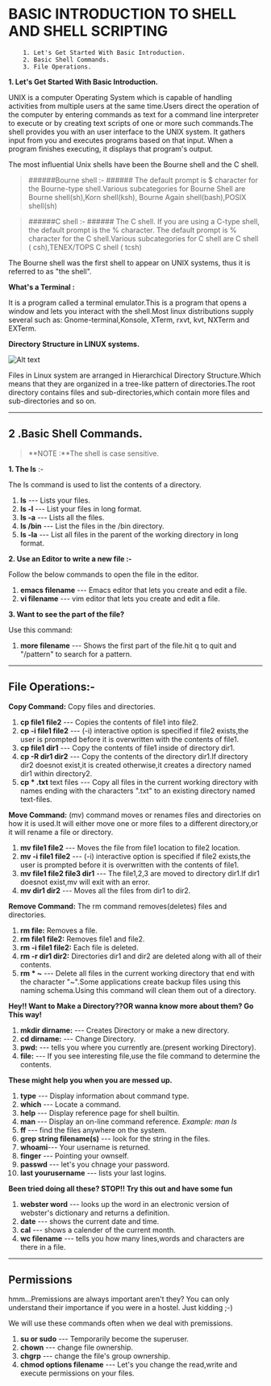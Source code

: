            
          
  BASIC INTRODUCTION TO SHELL AND SHELL SCRIPTING
===============================================================

  

		1. Let's Get Started With Basic Introduction.
		2. Basic Shell Commands.
		3. File Operations.
		



**1. Let's Get Started With Basic Introduction.**

UNIX is a computer Operating System which is capable of handling activities from multiple users at the same time.Users direct the operation of the computer by entering commands as text for a command line interpreter to execute or by creating text scripts of one or more such commands.The shell provides you with an  user interface to the UNIX system. It gathers input from you and executes programs based on that input. When a program finishes executing, it displays that program's output. 

The most influential Unix shells have been the Bourne shell and the C shell.
>######Bourne shell :- ######
>The default prompt is $ character for the Bourne-type shell.Various subcategories for Bourne Shell are Bourne shell(sh),Korn shell(ksh),
Bourne Again shell(bash),POSIX shell(sh)

>######C shell :- ######
>The C shell. If you are using a C-type shell, the default prompt is the % character.
>The default prompt is % character for the C shell.Various subcategories for 
C shell are C shell ( csh),TENEX/TOPS C shell ( tcsh)

The Bourne shell was the first shell to appear on UNIX systems, thus it is referred to as "the shell".


**What's a Terminal :**

It is a program called a terminal emulator.This is a program that opens a window and lets you interact with the shell.Most linux distributions supply several such as: Gnome-terminal,Konsole, XTerm, rxvt, kvt, NXTerm and EXTerm.


**Directory Structure in LINUX systems.**

![Alt text](http://fsl.fmrib.ox.ac.uk/fslcourse/unix_intro/tree.gif)

Files in Linux system are arranged in Hierarchical Directory Structure.Which means that they are organized in a tree-like pattern of directories.The root directory contains files and sub-directories,which contain more files and sub-directories and so on. 

-------------------

**2 .Basic Shell Commands.**
--

>**NOTE :**The shell is case sensitive.

**1. The ls** :-

The ls command is used to list the contents of a directory.

1. **ls** --- Lists your files.
2. **ls -l** --- List your files in long format.
3. **ls -a** --- Lists all the files.
4. **ls /bin** --- List the files in the /bin directory.
5. **ls -la** --- List all files in the parent of the working directory in long format.

**2. Use an Editor to write a new file :-**

Follow the below commands to open the file in the editor.

1. **emacs filename** --- Emacs editor that lets you create and edit a file.
2. **vi filename** --- vim editor that lets you create and edit a file.

**3. Want to see the part of the file?**

Use this command:

1. **more filename** --- Shows the first part of the file.hit q to quit and 
"/pattern" to search for a pattern.

----------


**File Operations:-**
---

**Copy Command:** Copy files and directories.


1. **cp file1 file2** --- Copies the contents of file1 into file2.
2. **cp -i file1 file2** --- (-i) interactive option is specified if file2 exists,the user is prompted before it is overwritten with the contents of file1.
3. **cp file1 dir1** --- Copy the contents of file1 inside of directory dir1.
4. **cp -R dir1 dir2** --- Copy the contents of the directory dir1.If directory dir2 doesnot exist,it is created otherwise,it creates a directory named dir1 within directory2.
5. **cp * .txt**   text files --- Copy all files in the current working directory with names ending with the characters ".txt" to an existing directory named text-files.

**Move Command:** (mv) command moves or renames files and directories on how it is used.It will either move one or more files to a different directory,or it will rename a file or directory.

1. **mv file1 file2** --- Moves the file from file1 location to file2 location.
2. **mv -i file1 file2** --- (-i) interactive option is specified if file2 exists,the user is prompted before it is overwritten with the contents of file1.
3. **mv file1 file2 file3 dir1** --- The file1,2,3 are moved to directory dir1.If dir1 doesnot exist,mv will exit with an error.
4. **mv dir1 dir2** --- Moves all the files from dir1 to dir2.


**Remove Command:** The rm command removes(deletes) files and directories.

1. **rm file:** Removes a file.
2. **rm file1 file2:** Removes file1 and file2.
3. **rm -i file1 file2:** Each file is deleted.
4. **rm -r dir1 dir2:** Directories dir1 and dir2 are deleted along with all of their contents.
5. **rm * ~** --- Delete all files in the current working directory that end with the character "~".Some applications create backup files using this naming schema.Using this command will clean them out of a directory.

**Hey!! Want to Make a Directory??OR wanna know more about them? Go This way!**

1. **mkdir dirname:** --- Creates Directory or make a new directory.
2. **cd dirname:** --- Change Directory.
3. **pwd:** --- tells you where you currently are.(present working Directory).
4. **file:** --- If you see interesting file,use the file command to determine the contents.

**These might help you when you are messed up.**

1. **type** --- Display information about command type.
2. **which** --- Locate a command.
3. **help** --- Display reference page for shell builtin.
4. **man** --- Display an on-line command reference.
   *Example:  man ls*
5. **ff** --- find the files anywhere on the system.
6. **grep string filename(s)** --- look for the string in the files.
7. **whoami**--- Your username is returned.
8. **finger** --- Pointing your ownself.
9. **passwd** --- let's you chnage your password.
10. **last yourusername** --- lists your last logins.

**Been tried doing all these? STOP!! Try this out and have some fun**

1. **webster word** --- looks up the word in an electronic version of webster's dictionary and returns a definition.
2.  **date** --- shows the current date and time.
3.  **cal** --- shows a calender of the current month.
4.  **wc filename** --- tells you how many lines,words and characters are there in a file.
----------

**Permissions**
-----------------------
hmm...Premissions are always important aren't they? You can only understand their importance if you were in a hostel. Just kidding ;-)

We will use these commands often when we deal with premissions.

1. **su or sudo** --- Temporarily become the superuser.
2. **chown** --- change file ownership.
3. **chgrp** --- change the file's group ownership.
4. **chmod options filename** --- Let's you change the read,write and execute permissions on your files.


